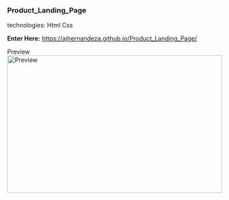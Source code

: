 ### Product_Landing_Page

technologies: Html Css

 <strong>Enter Here:</strong> https://ajhernandeza.github.io/Product_Landing_Page/

Preview 
<img alt="Preview" src="https://assets.codepen.io/5758544/internal/screenshots/pens/OJmmGpw.default.png?fit=cover&format=auto&ha=true&height=540&quality=75&v=2&version=1628791451&width=960" width="500" height="320" />
